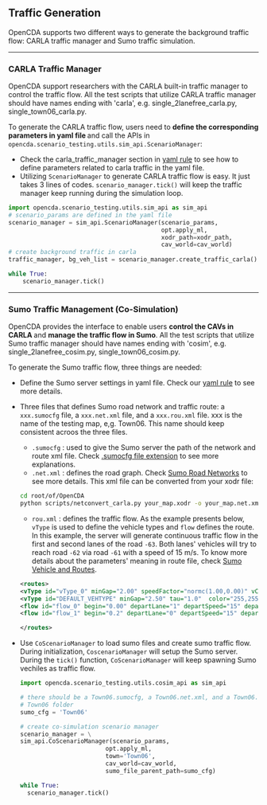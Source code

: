 ## Traffic Generation

OpenCDA supports two different ways to generate the background traffic flow: CARLA traffic manager and Sumo traffic simulation.

---
### CARLA Traffic Manager
OpenCDA support researchers with the CARLA built-in traffic manager to control
the traffic flow. All the test scripts that utilize CARLA traffic manager should
have names ending with 'carla', e.g. single_2lanefree_carla.py, single_town06_carla.py.

To generate the CARLA traffic flow, users need to <strong>define the corresponding parameters
in yaml file </strong> and call the APIs in `opencda.scenario_testing.utils.sim_api.ScenarioManager`:
* Check the carla_traffic_manager section in [yaml rule](yaml_define.md#carla_traffic_manager) to
see how to define parameters related to carla traffic in the yaml file.
* Utilizing `ScenarioManager` to generate CARLA traffic flow is easy. It just takes 3 lines of codes. `scenario_manager.tick()`
will keep the traffic manager keep running during the simulation loop.
```python
import opencda.scenario_testing.utils.sim_api as sim_api
# scenario_params are defined in the yaml file
scenario_manager = sim_api.ScenarioManager(scenario_params,
                                           opt.apply_ml,
                                           xodr_path=xodr_path,
                                           cav_world=cav_world)
# create background traffic in carla
traffic_manager, bg_veh_list = scenario_manager.create_traffic_carla()

while True:
    scenario_manager.tick()

```
---
### Sumo Traffic Management (Co-Simulation)
OpenCDA provides the interface to enable users <strong>control the CAVs in CARLA </strong>
and <strong>manage the traffic flow in Sumo</strong>. All the test scripts that utilize Sumo traffic manager should
have names ending with 'cosim', e.g. single_2lanefree_cosim.py, single_town06_cosim.py.

To generate the Sumo traffic flow, three things are needed:
* Define the Sumo server settings in yaml file. Check our [yaml rule](yaml_define.md#sumooptional) to see more details.
* Three files that defines Sumo road network and traffic route: a `xxx.sumocfg` file, 
  a `xxx.net.xml` file, and a `xxx.rou.xml` file. xxx is the name of the testing map, e,g. Town06. This
  name should keep consistent acroos the three files.
    *   `.sumocfg` : used to give the Sumo server the path of the network and route xml file. Check
        [.sumocfg file extension](https://fileinfo.com/extension/sumocfg) to see more explanations.
    * `.net.xml` : defines the road graph. Check [Sumo Road Networks](https://sumo.dlr.de/docs/Networks/SUMO_Road_Networks.html)
      to see more details. This xml file can be converted from your xodr file:
  ```bash
  cd root/of/OpenCDA
  python scripts/netconvert_carla.py your_map.xodr -o your_map.net.xml
  ```
   * `rou.xml` : defines the traffic flow. As the example presents below, `vType` is used to define
     the vehicle types and `flow` defines the route. In this example, the server will generate continuous traffic flow
     in the first and second lanes of the road `-63`. Both lanes' vehicles will try to reach road `-62` via road `-61` with
     a speed of 15 m/s. To know more details about the parameters' meaning in route file, check [Sumo Vehicle and Routes](https://sumo.dlr.de/docs/Definition_of_Vehicles%2C_Vehicle_Types%2C_and_Routes.html).
  ```xml
  <routes>
  <vType id="vType_0" minGap="2.00" speedFactor="normc(1.00,0.00)" vClass="passenger" carFollowModel="IDMM" tau="0.6"/>
  <vType id="DEFAULT_VEHTYPE" minGap="2.50" tau="1.0"  color="255,255,255" Class="passenger" accel="0.5"/>
  <flow id="flow_0" begin="0.00" departLane="1" departSpeed="15" departPos="-320" from="-63.0.00" to="-62.0.00" via="-60.0.00" end="4800.00" vehsPerHour="1000.00" type="DEFAULT_VEHTYPE"/>
  <flow id="flow_1" begin="0.2" departLane="0" departSpeed="15" departPos="-320" from="-63.0.00" to="-62.0.00" via="-60.0.00" end="4800.00" vehsPerHour="1000.00" type="DEFAULT_VEHTYPE"/>
  
  </routes>
  
  ```
* Use `CoScenarioManager` to load sumo files and create sumo traffic flow. During initialization, 
  `CoscenarioManager` will setup the Sumo server. During the `tick()` function, `CoScenarioManager` 
  will keep spawning Sumo vechiles as traffic flow.
  
    ```python
  import opencda.scenario_testing.utils.cosim_api as sim_api
  
  # there should be a Town06.sumocfg, a Town06.net.xml, and a Town06.rou.xml in
  # Town06 folder
  sumo_cfg = 'Town06'
  
  # create co-simulation scenario manager
  scenario_manager = \
  sim_api.CoScenarioManager(scenario_params,
                            opt.apply_ml,
                            town='Town06',
                            cav_world=cav_world,
                            sumo_file_parent_path=sumo_cfg)
  
  while True:
      scenario_manager.tick()
    ```

